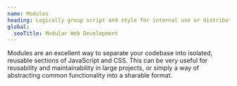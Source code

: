 ```yaml
---
name: Modules
heading: Logically group script and style for internal use or distribution
global:
  seoTitle: Modular Web Development
---
```


Modules are an excellent way to separate your codebase into isolated, reusable sections of JavaScript and CSS. This can be very useful for reusability and maintainability in large projects, or simply a way of abstracting common functionality into a sharable format.
